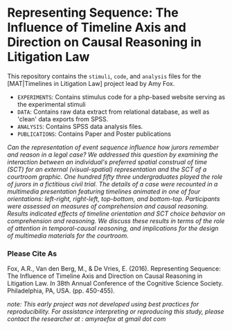 # Representing Sequence: The Influence of Timeline Axis and Direction on Causal Reasoning in Litigation Law

This repository contains the `stimuli`, `code`, and `analysis` files for the [MAT|Timelines in Litigation Law] project lead by Amy Fox.

- `EXPERIMENTS`: Contains stimulus code for a php-based website serving as the experimental stimuli
- `DATA`: Contains raw data extract from relational database, as well as 'clean' data exports from SPSS.
- `ANALYSIS`: Contains SPSS data analysis files.
- `PUBLICATIONS`: Contains Paper and Poster publications

*Can the representation of event sequence influence how jurors remember and reason in a legal case? We addressed this question by examining the interaction between an individual's preferred spatial construal of time (SCT) for an external (visual-spatial) representation and the SCT of a courtroom graphic. One hundred fifty three undergraduates played the role of jurors in a fictitious civil trial. The details of a case were recounted in a multimedia presentation featuring timelines animated in one of four orientations: left-right, right-left, top-bottom, and bottom-top. Participants were assessed on measures of comprehension and causal reasoning. Results indicated effects of timeline orientation and SCT choice behavior on comprehension and reasoning. We discuss these results in terms of the role of attention in temporal-causal reasoning, and implications for the design of multimedia materials for the courtroom.*


### Please Cite As
Fox, A.R., Van den Berg, M., & De Vries, E. (2016). Representing Sequence: The Influence of Timeline Axis and Direction on Causal Reasoning in Litigation Law. *In* 38th Annual Conference of the Cognitive Science Society. Philadelphia, PA, USA. (pp. 450-455).

*note: This early project was not developed using best practices for reproducibility. For assistance interpreting or reproducing this study, please contact the researcher at : amyraefox at gmail dot com*
